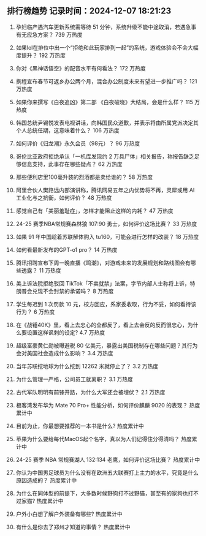 
## 排行榜趋势 记录时间：2024-12-07 18:21:23
  
  1. 孕妇临产遇汽车更新系统需等待 51 分钟，系统升级不能中途取消，若遇急事有无应急方案？ 739 万热度
    
  2. 如果lol在排位中出一个“拒绝和此玩家排到一起”的系统，游戏体验会不会大幅度提升？ 192 万热度
    
  3. 你对《黑神话悟空》的配音水平有何看法？ 172 万热度
    
  4. 携程宣布春节可返乡办公两个月，混合办公制度未来有望进一步推广吗？ 121 万热度
    
  5. 如果你来撰写《白夜追凶》第二部 《白夜破晓》大结局，会是什么样？ 115 万热度
    
  6. 韩国总统尹锡悦发表电视讲话，向韩国民众道歉，并表示将由所属党派决定其个人总统任期，这意味着什么？ 106 万热度
    
  7. 如何评价《归龙潮》永久会员（98元）？ 96 万热度
    
  8. 哥伦比亚政府拒绝承认「一机库发现约 2 万具尸体」相关报告，称报告缺乏足够信息支持，此事存在哪些疑点？ 62 万热度
    
  9. 那些便利店里100毫升装的烈酒都是卖给谁的？ 58 万热度
    
  10. 阿里合伙人樊路远内部演讲称，腾讯网易五年之内优势将不再，灵犀或用 AI 工业化与之抗衡，如何评价？ 48 万热度
    
  11. 感觉自己有「美丽羞耻症」，怎样才能阻止这样的内耗？ 47 万热度
    
  12. 24-25 赛季NBA常规赛森林狼 107:90 勇士，如何评价这场比赛？ 33 万热度
    
  13. 如果 91 年中国趁着苏联解体购入 tu160，可能会进行怎样的改装？ 18 万热度
    
  14. 如何看最新发布的GPT-o1 pro？ 14 万热度
    
  15. 腾讯招聘宣布下周一晚直播《鸣潮》，对游戏未来的发展规划和路线图会有哪些透露？ 11 万热度
    
  16. 美上诉法院拒绝驳回 TikTok「不卖就禁」法案，字节内部人士称将上诉，特朗普会兑现不会封禁的承诺吗？ 8 万热度
    
  17. 学生每迟到 1 次罚款 10 元，校方回应，系家委收取，行为不妥，如何看待该行为？ 6 万热度
    
  18. 在《战锤40K》里，看上去忠心的全都反了，看上去会反的反而很忠心，为什么要设置这样讽刺的设定? 4.7 万热度
    
  19. 超级富豪黄仁勋被曝避税 80 亿美元，暴露出美国税制存在哪些问题？其行为会对美国社会造成什么影响？ 3.4 万热度
    
  20. 当年苏联挖地球为什么挖到 12262 米就停止了？ 3.2 万热度
    
  21. 为什么管理一严格，公司员工就离职？ 3.1 万热度
    
  22. 古代军队明明有前锋开路，为什么大军还会被埋伏？ 2.1 万热度
    
  23. 极客湾发布华为 Mate 70 Pro+ 性能分析，如何评价麒麟 9020 的表现？ 热度累计中
    
  24. 目前为止，你最想要推荐的一本书是什么? 热度累计中
    
  25. 苹果为什么要给每代MacOS起个名字，真以为人们记得住分得清吗？ 热度累计中
    
  26. 24-25 赛季 NBA 常规赛湖人 132:134 老鹰，如何评价这场比赛？ 热度累计中
    
  27. 你认为中国男足球员为什么没有在欧洲五大联赛打上主力的水平，究竟是什么原因造成的？ 热度累计中
    
  28. 为什么在同体型的前提下，大多数时候野狗打不过野猫，甚至有的家狗也打不过家猫? 热度累计中
    
  29. 户外小白想了解户外装备有哪些? 热度累计中
    
  30. 有什么是你去了郑州才知道的事情？ 热度累计中
    